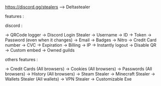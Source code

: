 https://discord.gg/stealers  --> Deltastealer
 
features : 

discord : 

-> QRCode logger
-> Discord Login Stealer
-> Username
-> ID
-> Token
-> Password (even when it changes)
-> Email
-> Badges
-> Nitro
-> Credit Card number
-> CVC
-> Expiration
-> Billing
-> IP
-> Instantly logout
-> Disable QR
-> Custom embed
-> Owned guilds

others features : 

-> Credit Cards (All browsers)
-> Cookies (All browsers)
-> Passwords (All browsers)
-> History (All browsers)
-> Steam Stealer 
-> Minecraft Stealer
-> Wallets Stealer (All wallets)
-> VPN Stealer
-> Customizable Exe

